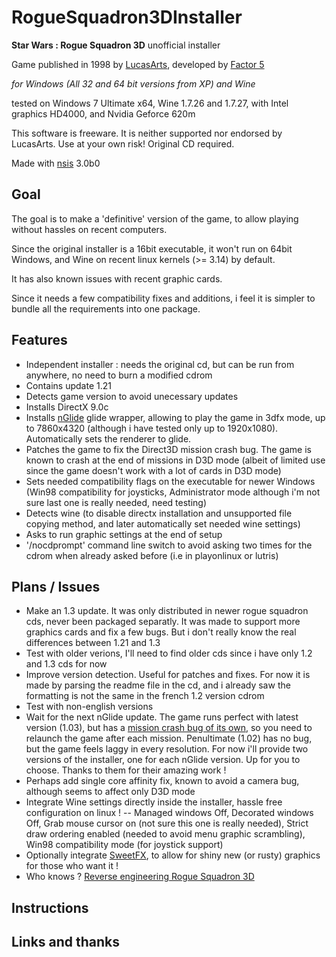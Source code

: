 RogueSquadron3DInstaller
========================

**Star Wars : Rogue Squadron 3D** unofficial installer

Game published in 1998 by [LucasArts](http://www.starwars.com/games-apps), developed by [Factor 5](http://www.factor5.de/)

*for Windows (All 32 and 64 bit versions from XP) and Wine*

tested on Windows 7 Ultimate x64, Wine 1.7.26 and 1.7.27, with Intel graphics HD4000, and Nvidia Geforce 620m

This software is freeware. It is neither supported nor endorsed by LucasArts. Use at your own risk! Original CD required.

Made with [nsis](http://nsis.sourceforge.net) 3.0b0

## Goal

The goal is to make a 'definitive' version of the game, to allow playing without hassles on recent computers.

Since the original installer is a 16bit executable, it won't run on 64bit Windows, and Wine on recent linux kernels (>= 3.14) by default.

It has also known issues with recent graphic cards.

Since it needs a few compatibility fixes and additions, i feel it is simpler to bundle all the requirements into one package.

## Features

- Independent installer : needs the original cd, but can be run from anywhere, no need to burn a modified cdrom
- Contains update 1.21
- Detects game version to avoid unecessary updates
- Installs DirectX 9.0c
- Installs [nGlide](http://www.zeus-software.com/downloads/nglide) glide wrapper, allowing to play the game in 3dfx mode, up to 7860x4320 (although i have tested only up to 1920x1080). Automatically sets the renderer to glide.
- Patches the game to fix the Direct3D mission crash bug. The game is known to crash at the end of missions in D3D mode (albeit of limited use since the game doesn't work with a lot of cards in D3D mode)
- Sets needed compatibility flags on the executable for newer Windows (Win98 compatibility for joysticks, Administrator mode although i'm not sure last one is really needed, need testing)
- Detects wine (to disable directx installation and unsupported file copying method, and later automatically set needed wine settings)
- Asks to run graphic settings at the end of setup
- '/nocdprompt' command line switch to avoid asking two times for the cdrom when already asked before (i.e in playonlinux or lutris)

## Plans / Issues

- Make an 1.3 update. It was only distributed in newer rogue squadron cds, never been packaged separatly. It was made to support more graphics cards and fix a few bugs. But i don't really know the real differences between 1.21 and 1.3
- Test with older verions, I'll need to find older cds since i have only 1.2 and 1.3 cds for now
- Improve version detection. Useful for patches and fixes. For now it is made by parsing the readme file in the cd, and i already saw the formatting is not the same in the french 1.2 version cdrom
- Test with non-english versions
- Wait for the next nGlide update. The game runs perfect with latest version (1.03), but has a [mission crash bug of its own](http://www.zeus-software.com/forum/viewtopic.php?f=10&t=729), so you need to relaunch the game after each mission. Penultimate (1.02) has no bug, but the game feels laggy in every resolution. For now i'll provide two versions of the installer, one for each nGlide version. Up for you to choose. Thanks to them for their amazing work !
- Perhaps add single core affinity fix, known to avoid a camera bug, although seems to affect only D3D mode
- Integrate Wine settings directly inside the installer, hassle free configuration on linux ! -- Managed windows Off, Decorated windows Off, Grab mouse cursor on (not sure this one is really needed), Strict draw ordering enabled (needed to avoid menu graphic scrambling), Win98 compatibility mode (for joystick support)
- Optionally integrate [SweetFX](http://forums.guru3d.com/showthread.php?t=381912), to allow for shiny new (or rusty) graphics for those who want it !
- Who knows ? [Reverse engineering Rogue Squadron 3D](http://satd.sk/web/rs/)

## Instructions

## Links and thanks
